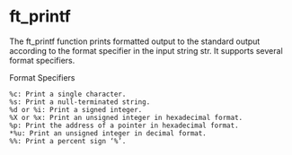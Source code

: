 # ft_printf
The ft_printf function prints formatted output to the standard output according to the format specifier in the input string str. It supports several format specifiers.

Format Specifiers

    %c: Print a single character.
    %s: Print a null-terminated string.
    %d or %i: Print a signed integer.
    %X or %x: Print an unsigned integer in hexadecimal format.
    %p: Print the address of a pointer in hexadecimal format.
    *%u: Print an unsigned integer in decimal format.
    %%: Print a percent sign ‘%’.

